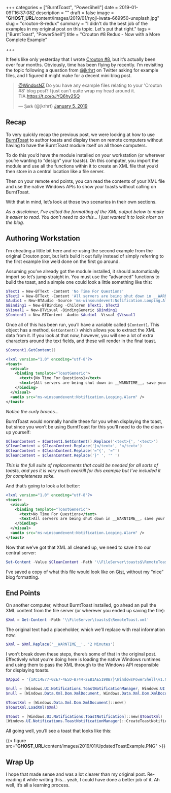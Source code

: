 +++
categories = ["BurntToast", "PowerShell"]
date = 2019-01-09T16:37:08Z
description = ""
draft = false
image = "__GHOST_URL__/content/images/2019/01/ryoji-iwata-669950-unsplash.jpg"
slug = "crouton-8-redux"
summary = "I didn't do the best job of the examples in my original post on this topic. Let's put that right."
tags = ["BurntToast", "PowerShell"]
title = "Crouton #8 Redux - Now with a More Complete Example"

+++


It feels like only yesterday that I wrote [Crouton #8](https://king.geek.nz/2018/08/21/crouton-8-i-like-your-code-but-i-dont-want-it-on-all-my-computers/), but it’s actually been over four months. Obviously, time has been flying by recently. I’m revisiting the topic following a question from [@jkrhrt](https://twitter.com/jkrhrt) on Twitter asking for example files, and I figured it might make for a decent mini blog post.

<blockquote class="twitter-tweet"><p lang="en" dir="ltr"><a href="https://twitter.com/WindosNZ?ref_src=twsrc%5Etfw">@WindosNZ</a> Do you have any example files relating to your &#39;Crouton #8&#39; blog post? I just can&#39;t quite wrap my head around it. TIA.<a href="https://t.co/oJYQ6hy2SQ">https://t.co/oJYQ6hy2SQ</a></p>&mdash; 𝕵𝖆𝖈𝖐 (@jkrhrt) <a href="https://twitter.com/jkrhrt/status/1081694822191300609?ref_src=twsrc%5Etfw">January 5, 2019</a></blockquote>
<script async src="https://platform.twitter.com/widgets.js" charset="utf-8"></script>

## **Recap**

To very quickly recap the previous post, we were looking at how to use [BurntToast](https://powershellgallery.com/packages/BurntToast) to author toasts and display them on remote computers without having to have the BurntToast module itself on all those computers.

To do this you’d have the module installed on your workstation (or wherever you’re wanting to “design” your toasts). On this computer, you import the module and use all the functions within it to create an XML file that you’d then store in a central location like a file server.

Then on your remote end points, you can read the contents of your XML file and use the native Windows APIs to show your toasts without calling on BurntToast.

With that in mind, let’s look at those two scenarios in their own sections.

_As a disclaimer, I’ve edited the formatting of the XML output below to make it easier to read. You don’t need to do this… I just wanted it to look nicer on the blog._

## **Authoring Workstation**

I’m cheating a little bit here and re-using the second example from the original Crouton post, but let’s build it out fully instead of simply referring to the first example like we’d done on the first go around.

Assuming you’ve already got the module installed, it should automatically import so let’s jump straight in. You must use the “advanced” functions to build the toast, and a simple one could look a little something like this:

```powershell
$Text1 = New-BTText -Content 'No Time For Questions'
$Text2 = New-BTText -Content 'All servers are being shut down in __WARNTIME__, save your work!'
$Audio1 = New-BTAudio -Source 'ms-winsoundevent:Notification.Looping.Alarm'
$Binding1 = New-BTBinding -Children $Text1, $Text2
$Visual1 = New-BTVisual -BindingGeneric $Binding1
$Content1 = New-BTContent -Audio $Audio1 -Visual $Visual1

```

Once all of this has been run, you’ll have a variable called `$Content1`. This object has a method, `GetContent()` which allows you to extract the XML data from it. If you look at that now, however, you will see a lot of extra characters around the text fields, and these will render in the final toast.

```powershell
$Content1.GetContent()

```

```xml
<?xml version="1.0" encoding="utf-8"?>
<toast>
  <visual>
    <binding template="ToastGeneric">
      <text>{No Time For Questions}</text>
      <text>{All servers are being shut down in __WARNTIME__, save your work!}</text>
    </binding>
  </visual>
  <audio src="ms-winsoundevent:Notification.Looping.Alarm" />
</toast>

```

_Notice the curly braces..._

BurntToast would normally handle these for you when displaying the toast, but since you won’t be using BurntToast for this you’ll need to do the clean-up yourself:

```powershell
$CleanContent = $Content1.GetContent().Replace('<text>{', '<text>')
$CleanContent = $CleanContent.Replace('}</text>', '</text>')
$CleanContent = $CleanContent.Replace('="{', '="')
$CleanContent = $CleanContent.Replace('}" ', '" ')

```

_This is the full suite of replacements that could be needed for all sorts of toasts, and yes it is very much overkill for this example but I've included it for completeness sake._

And that’s going to look a lot better:

```xml
<?xml version="1.0" encoding="utf-8"?>
<toast>
  <visual>
    <binding template="ToastGeneric">
      <text>No Time For Questions</text>
      <text>All servers are being shut down in __WARNTIME__, save your work!</text>
    </binding>
  </visual>
  <audio src="ms-winsoundevent:Notification.Looping.Alarm" />
</toast>

```

Now that we’ve got that XML all cleaned up, we need to save it to our central server:

```powershell
Set-Content -Value $CleanContent -Path '\\FileServer\toasts$\RemoteToast.xml'

```

I’ve saved a copy of what this file would look like on [Gist](https://gist.github.com/Windos/16ad5ca744bc5c38cd4fb86f6e8067f9), without my “nice” blog formatting.

## **End Points**

On another computer, without BurntToast installed, go ahead an pull the XML content from the file server (or wherever you ended up saving the file):

```powershell
$Xml = Get-Content -Path '\\FileServer\toasts$\RemoteToast.xml'

```

The original text had a placeholder, which we’ll replace with real information now.

```powershell
$Xml = $Xml.Replace('__WARNTIME__', '2 Minutes')

```

I won’t break down these steps, there’s some of that in the original post. Effectively what you’re doing here is loading the native Windows runtimes and using them to pass the XML through to the Windows API responsible for displaying toasts.

```powershell
$AppId = '{1AC14E77-02E7-4E5D-B744-2EB1AE5198B7}\WindowsPowerShell\v1.0\powershell.exe'

$null = [Windows.UI.Notifications.ToastNotificationManager, Windows.UI.Notifications, ContentType = WindowsRuntime]
$null = [Windows.Data.Xml.Dom.XmlDocument, Windows.Data.Xml.Dom.XmlDocument, ContentType = WindowsRuntime]

$ToastXml = [Windows.Data.Xml.Dom.XmlDocument]::new()
$ToastXml.LoadXml($Xml)

$Toast = [Windows.UI.Notifications.ToastNotification]::new($ToastXml)
[Windows.UI.Notifications.ToastNotificationManager]::CreateToastNotifier($AppId).Show($Toast)

```

All going well, you’ll see a toast that looks like this:

{{< figure src="__GHOST_URL__/content/images/2019/01/UpdatedToastExample.PNG" >}}

## **Wrap Up**

I hope that made sense and was a lot clearer than my original post. Re-reading it while writing this… yeah, I could have done a better job of it. Ah well, it’s all a learning process.

